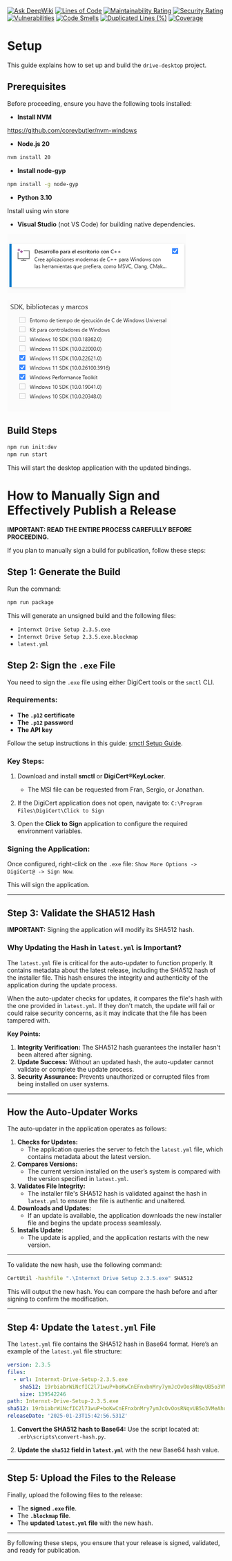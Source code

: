 [![Ask DeepWiki](https://deepwiki.com/badge.svg)](https://deepwiki.com/internxt/drive-desktop)
[![Lines of Code](https://sonarcloud.io/api/project_badges/measure?project=internxt_drive-desktop&metric=ncloc)](https://sonarcloud.io/summary/new_code?id=internxt_drive-desktop)
[![Maintainability Rating](https://sonarcloud.io/api/project_badges/measure?project=internxt_drive-desktop&metric=sqale_rating)](https://sonarcloud.io/summary/new_code?id=internxt_drive-desktop)
[![Security Rating](https://sonarcloud.io/api/project_badges/measure?project=internxt_drive-desktop&metric=security_rating)](https://sonarcloud.io/summary/new_code?id=internxt_drive-desktop)
[![Vulnerabilities](https://sonarcloud.io/api/project_badges/measure?project=internxt_drive-desktop&metric=vulnerabilities)](https://sonarcloud.io/summary/new_code?id=internxt_drive-desktop)
[![Code Smells](https://sonarcloud.io/api/project_badges/measure?project=internxt_drive-desktop&metric=code_smells)](https://sonarcloud.io/summary/new_code?id=internxt_drive-desktop)
[![Duplicated Lines (%)](https://sonarcloud.io/api/project_badges/measure?project=internxt_drive-desktop&metric=duplicated_lines_density)](https://sonarcloud.io/summary/new_code?id=internxt_drive-desktop)
[![Coverage](https://sonarcloud.io/api/project_badges/measure?project=internxt_drive-desktop&metric=coverage)](https://sonarcloud.io/summary/new_code?id=internxt_drive-desktop)

# Setup

This guide explains how to set up and build the `drive-desktop` project.

## Prerequisites

Before proceeding, ensure you have the following tools installed:

- **Install NVM**

https://github.com/coreybutler/nvm-windows


- **Node.js 20**

```bash
nvm install 20
```

- **Install node-gyp**
```bash
npm install -g node-gyp
```

- **Python 3.10**

Install using win store

- **Visual Studio** (not VS Code) for building native dependencies.

![alt text](public/image.png)

![alt text](public/image-1.png)

## Build Steps

```bash
npm run init:dev
npm run start
```

This will start the desktop application with the updated bindings.

# How to Manually Sign and Effectively Publish a Release

**IMPORTANT: READ THE ENTIRE PROCESS CAREFULLY BEFORE PROCEEDING.**

If you plan to manually sign a build for publication, follow these steps:

## Step 1: Generate the Build

Run the command:

```bash
npm run package
```

This will generate an unsigned build and the following files:

- `Internxt Drive Setup 2.3.5.exe`
- `Internxt Drive Setup 2.3.5.exe.blockmap`
- `latest.yml`

## Step 2: Sign the `.exe` File

You need to sign the `.exe` file using either DigiCert tools or the `smctl` CLI.

### Requirements:

- **The `.p12` certificate**
- **The `.p12` password**
- **The API key**

Follow the setup instructions in this guide: [smctl Setup Guide](https://docs.digicert.com/en/digicert-keylocker/client-tools/signing-tools/smctl.html).

### Key Steps:

1. Download and install **smctl** or **DigiCert​​®​​ KeyLocker**.

   - The MSI file can be requested from Fran, Sergio, or Jonathan.

2. If the DigiCert application does not open, navigate to: `C:\Program Files\DigiCert\Click to Sign`

3. Open the **Click to Sign** application to configure the required environment variables.

### Signing the Application:

Once configured, right-click on the `.exe` file: `Show More Options -> DigiCert@ -> Sign Now`.

This will sign the application.

---

## Step 3: Validate the SHA512 Hash

**IMPORTANT:** Signing the application will modify its SHA512 hash.

### Why Updating the Hash in `latest.yml` is Important?

The `latest.yml` file is critical for the auto-updater to function properly. It contains metadata about the latest release, including the SHA512 hash of the installer file. This hash ensures the integrity and authenticity of the application during the update process.

When the auto-updater checks for updates, it compares the file's hash with the one provided in `latest.yml`. If they don't match, the update will fail or could raise security concerns, as it may indicate that the file has been tampered with.

**Key Points:**

1. **Integrity Verification:** The SHA512 hash guarantees the installer hasn't been altered after signing.
2. **Update Success:** Without an updated hash, the auto-updater cannot validate or complete the update process.
3. **Security Assurance:** Prevents unauthorized or corrupted files from being installed on user systems.

---

## How the Auto-Updater Works

The auto-updater in the application operates as follows:

1. **Checks for Updates:**
   - The application queries the server to fetch the `latest.yml` file, which contains metadata about the latest version.
2. **Compares Versions:**
   - The current version installed on the user’s system is compared with the version specified in `latest.yml`.
3. **Validates File Integrity:**
   - The installer file's SHA512 hash is validated against the hash in `latest.yml` to ensure the file is authentic and unaltered.
4. **Downloads and Updates:**
   - If an update is available, the application downloads the new installer file and begins the update process seamlessly.
5. **Installs Update:**
   - The update is applied, and the application restarts with the new version.

---

To validate the new hash, use the following command:

```bash
CertUtil -hashfile ".\Internxt Drive Setup 2.3.5.exe" SHA512
```

This will output the new hash. You can compare the hash before and after signing to confirm the modification.

---

## Step 4: Update the `latest.yml` File

The `latest.yml` file contains the SHA512 hash in Base64 format. Here’s an example of the `latest.yml` file structure:

```yaml
version: 2.3.5
files:
  - url: Internxt-Drive-Setup-2.3.5.exe
    sha512: 19rbiabrWiNcfIC2l71wuP+boKwCnEFnxbnMry7ymJcOvOosRNqvUB5o3VMeAhubsxV3qdSOOP6mSNpjo9xGCQ==
    size: 139542246
path: Internxt-Drive-Setup-2.3.5.exe
sha512: 19rbiabrWiNcfIC2l71wuP+boKwCnEFnxbnMry7ymJcOvOosRNqvUB5o3VMeAhubsxV3qdSOOP6mSNpjo9xGCQ==
releaseDate: '2025-01-23T15:42:56.531Z'
```

1. **Convert the SHA512 hash to Base64:** Use the script located at: `.erb\scripts\convert-hash.py`.

2. **Update the `sha512` field in `latest.yml`** with the new Base64 hash value.

---

## Step 5: Upload the Files to the Release

Finally, upload the following files to the release:

- The **signed `.exe` file**.
- The **`.blockmap` file**.
- The **updated `latest.yml` file** with the new hash.

---

By following these steps, you ensure that your release is signed, validated, and ready for publication.
